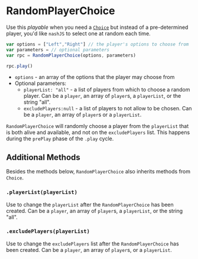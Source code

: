 # RandomPlayerChoice

Use this _playable_ when you need a [`Choice`](./choice.md) but instead of a pre-determined player, you'd like `nashJS` to select one at random each time.
```js
var options = ["Left","Right"] // the player's options to choose from
var parameters = // optional parameters
var rpc = RandomPlayerChoice(options, parameters)

rpc.play()
```

* `options` - an array of the options that the player may choose from
* Optional parameters:
    * `playerList: "all"` - a list of players from which to choose a random player. Can be a `player`, an array of `player`s, a `playerList`, or the string "all".
    * `excludePlayers:null` - a list of players to not allow to be chosen. Can be a `player`, an array of `player`s or a `playerList`.

`RandomPlayerChoice` will randomly choose a player from the `playerList` that is both alive and available, and not on the `excludePlayers` list. This happens during the `prePlay` phase of the `.play` cycle. 

## Additional Methods

Besides the methods below, `RandomPlayerChoice` also inherits methods from `Choice`. 

### `.playerList(playerList)`

Use to change the `playerList` after the `RandomPlayerChoice` has been created. Can be a `player`, an array of `player`s, a `playerList`, or the string "all".

### `.excludePlayers(playerList)`

Use to change the `excludePlayers` list after the `RandomPlayerChoice` has been created. Can be a `player`, an array of `player`s, or a `playerList`.